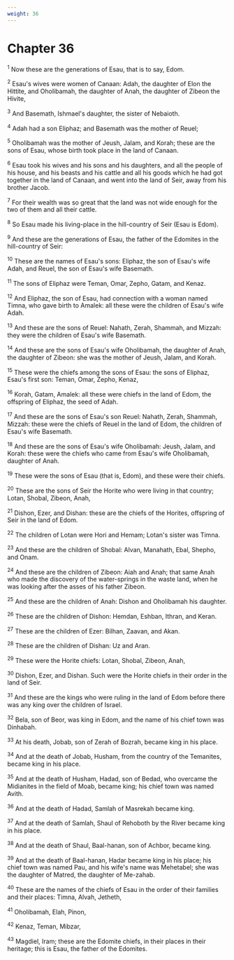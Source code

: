 ```yaml
---
weight: 36
---
```


# Chapter 36

<sup>1</sup> Now these are the generations of Esau, that is to say, Edom. 

<sup>2</sup> Esau's wives were women of Canaan: Adah, the daughter of Elon the Hittite, and Oholibamah, the daughter of Anah, the daughter of Zibeon the Hivite, 

<sup>3</sup> And Basemath, Ishmael's daughter, the sister of Nebaioth. 

<sup>4</sup> Adah had a son Eliphaz; and Basemath was the mother of Reuel; 

<sup>5</sup> Oholibamah was the mother of Jeush, Jalam, and Korah; these are the sons of Esau, whose birth took place in the land of Canaan. 

<sup>6</sup> Esau took his wives and his sons and his daughters, and all the people of his house, and his beasts and his cattle and all his goods which he had got together in the land of Canaan, and went into the land of Seir, away from his brother Jacob. 

<sup>7</sup> For their wealth was so great that the land was not wide enough for the two of them and all their cattle. 

<sup>8</sup> So Esau made his living-place in the hill-country of Seir (Esau is Edom). 

<sup>9</sup> And these are the generations of Esau, the father of the Edomites in the hill-country of Seir: 

<sup>10</sup> These are the names of Esau's sons: Eliphaz, the son of Esau's wife Adah, and Reuel, the son of Esau's wife Basemath. 

<sup>11</sup> The sons of Eliphaz were Teman, Omar, Zepho, Gatam, and Kenaz. 

<sup>12</sup> And Eliphaz, the son of Esau, had connection with a woman named Timna, who gave birth to Amalek: all these were the children of Esau's wife Adah. 

<sup>13</sup> And these are the sons of Reuel: Nahath, Zerah, Shammah, and Mizzah: they were the children of Esau's wife Basemath. 

<sup>14</sup> And these are the sons of Esau's wife Oholibamah, the daughter of Anah, the daughter of Zibeon: she was the mother of Jeush, Jalam, and Korah. 

<sup>15</sup> These were the chiefs among the sons of Esau: the sons of Eliphaz, Esau's first son: Teman, Omar, Zepho, Kenaz, 

<sup>16</sup> Korah, Gatam, Amalek: all these were chiefs in the land of Edom, the offspring of Eliphaz, the seed of Adah. 

<sup>17</sup> And these are the sons of Esau's son Reuel: Nahath, Zerah, Shammah, Mizzah: these were the chiefs of Reuel in the land of Edom, the children of Esau's wife Basemath. 

<sup>18</sup> And these are the sons of Esau's wife Oholibamah: Jeush, Jalam, and Korah: these were the chiefs who came from Esau's wife Oholibamah, daughter of Anah. 

<sup>19</sup> These were the sons of Esau (that is, Edom), and these were their chiefs. 

<sup>20</sup> These are the sons of Seir the Horite who were living in that country; Lotan, Shobal, Zibeon, Anah, 

<sup>21</sup> Dishon, Ezer, and Dishan: these are the chiefs of the Horites, offspring of Seir in the land of Edom. 

<sup>22</sup> The children of Lotan were Hori and Hemam; Lotan's sister was Timna. 

<sup>23</sup> And these are the children of Shobal: Alvan, Manahath, Ebal, Shepho, and Onam. 

<sup>24</sup> And these are the children of Zibeon: Aiah and Anah; that same Anah who made the discovery of the water-springs in the waste land, when he was looking after the asses of his father Zibeon. 

<sup>25</sup> And these are the children of Anah: Dishon and Oholibamah his daughter. 

<sup>26</sup> These are the children of Dishon: Hemdan, Eshban, Ithran, and Keran. 

<sup>27</sup> These are the children of Ezer: Bilhan, Zaavan, and Akan. 

<sup>28</sup> These are the children of Dishan: Uz and Aran. 

<sup>29</sup> These were the Horite chiefs: Lotan, Shobal, Zibeon, Anah, 

<sup>30</sup> Dishon, Ezer, and Dishan. Such were the Horite chiefs in their order in the land of Seir. 

<sup>31</sup> And these are the kings who were ruling in the land of Edom before there was any king over the children of Israel. 

<sup>32</sup> Bela, son of Beor, was king in Edom, and the name of his chief town was Dinhabah. 

<sup>33</sup> At his death, Jobab, son of Zerah of Bozrah, became king in his place. 

<sup>34</sup> And at the death of Jobab, Husham, from the country of the Temanites, became king in his place. 

<sup>35</sup> And at the death of Husham, Hadad, son of Bedad, who overcame the Midianites in the field of Moab, became king; his chief town was named Avith. 

<sup>36</sup> And at the death of Hadad, Samlah of Masrekah became king. 

<sup>37</sup> And at the death of Samlah, Shaul of Rehoboth by the River became king in his place. 

<sup>38</sup> And at the death of Shaul, Baal-hanan, son of Achbor, became king. 

<sup>39</sup> And at the death of Baal-hanan, Hadar became king in his place; his chief town was named Pau, and his wife's name was Mehetabel; she was the daughter of Matred, the daughter of Me-zahab. 

<sup>40</sup> These are the names of the chiefs of Esau in the order of their families and their places: Timna, Alvah, Jetheth, 

<sup>41</sup> Oholibamah, Elah, Pinon, 

<sup>42</sup> Kenaz, Teman, Mibzar, 

<sup>43</sup> Magdiel, Iram; these are the Edomite chiefs, in their places in their heritage; this is Esau, the father of the Edomites. 


